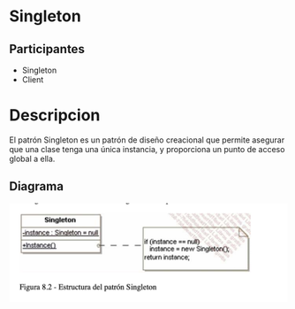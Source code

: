 # Singleton

## Participantes
* Singleton
* Client

# Descripcion
El patrón Singleton es un patrón de diseño creacional que permite asegurar que una clase tenga una única instancia, y proporciona un punto de acceso global a ella.
## Diagrama
![Singleton](diagrama/singleton.png)